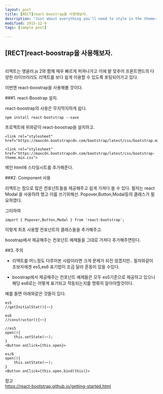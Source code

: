 ```yaml
---
layout: post
title: [RECT]react-boostrap을 사용해보자.
description: "Just about everything you'll need to style in the theme: headings, paragraphs, blockquotes, tables, code blocks, and more."
modified: 2015-12-9
tags: [sample post]
  
---
```



##  [RECT]react-boostrap을 사용해보자.

<br>
리액트는 앵귤러.js 2와 함께 매우 빠르게 퍼져나가고 이에 발 맞추어 프론트앤드의 다양한 라이브러리도 리액트를 보다 쉽게 이용할 수 있도록 포팅되어가고 있다. 

이번엔 react-boostrap을 사용해볼 것이다.

 


  
   
      
###1. react-Boostrap 설치.

react-boostrap의 사용은 무지막지하게 쉽다.

~~~
npm install react-bootstrap --save
~~~

프로젝트에 위와같이 react-boostrap을 설치하고.

~~~
<link rel="stylesheet" href="https://maxcdn.bootstrapcdn.com/bootstrap/latest/css/bootstrap.min.css">

<link rel="stylesheet" href="https://maxcdn.bootstrapcdn.com/bootstrap/latest/css/bootstrap-theme.min.css">
~~~

메인 html에 스타일시트를 추가해준다.

###2. Component 사용

리액트는 참으로 많은 컨포넌트들을 제공해주고 쉽게 가져다 쓸 수 있다.
필자는 react Modal 을 사용하려 했고 이를 쓰기위해선.
Popover,Button,Modal등의 클래스가 필요하였다.

그리하여 

~~~
import { Popover,Button,Modal } from 'react-bootstrap';

~~~

이렇게 최초 사용할 컨포넌트의 클래스들을 추가해주고.

boostrap에서 제공해주는 컨포넌트 예제들을 그대로 가져다 추가해주면된다.


##3. 주의
* 리액트를 어느정도 다루어본 사람이라면 크게 문제가 되진 않겠지만.. 필자와같이 초보자에겐 es5,es6 표기법이 조금 달라 혼동이 있을 수있다.

* boostrap에서 제공해주는 컨포넌트 예제들은 모두 es5기준으로 제공하고 있으니 해당 es6로는 어떻게 표기되고 작동되는지를 명확히 알아야할것이다.

예를 들면 아래와같은 것들이 있다.

~~~
es5
//getInitialStat(){~~}

es6
//constructor(){~~}

//es5
open(){
	this.setState(~~);
}
<Button onClick={this.open}>

es/6
open(){
	this.setState(~~);
}
<Button onClick={this.open.bind(this)}>
~~~




  
참고  
<https://react-bootstrap.github.io/getting-started.html>

